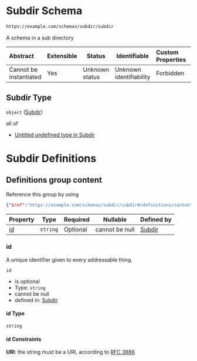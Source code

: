 # Subdir Schema

```txt
https://example.com/schemas/subdir/subdir
```

A schema in a sub directory


| Abstract               | Extensible | Status         | Identifiable            | Custom Properties | Additional Properties | Access Restrictions | Defined In                                                                                  |
| :--------------------- | ---------- | -------------- | ----------------------- | :---------------- | --------------------- | ------------------- | ------------------------------------------------------------------------------------------- |
| Cannot be instantiated | Yes        | Unknown status | Unknown identifiability | Forbidden         | Allowed               | none                | [subdir.schema.json](../generated-schemas/subdir/subdir.schema.json "open original schema") |

## Subdir Type

`object` ([Subdir](subdir.md))

all of

-   [Untitled undefined type in Subdir](subdir-allof-0.md "check type definition")

# Subdir Definitions

## Definitions group content

Reference this group by using

```json
{"$ref":"https://example.com/schemas/subdir/subdir#/definitions/content"}
```

| Property  | Type     | Required | Nullable       | Defined by                                                                                                                                |
| :-------- | -------- | -------- | -------------- | :---------------------------------------------------------------------------------------------------------------------------------------- |
| [id](#id) | `string` | Optional | cannot be null | [Subdir](subdir-definitions-content-properties-id.md "https&#x3A;//example.com/schemas/subdir/subdir#/definitions/content/properties/id") |

### id

A unique identifier given to every addressable thing.


`id`

-   is optional
-   Type: `string`
-   cannot be null
-   defined in: [Subdir](subdir-definitions-content-properties-id.md "https&#x3A;//example.com/schemas/subdir/subdir#/definitions/content/properties/id")

#### id Type

`string`

#### id Constraints

**URI**: the string must be a URI, according to [RFC 3986](https://tools.ietf.org/html/rfc3986 "check the specification")
